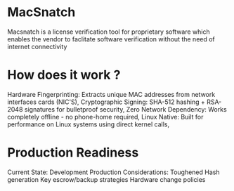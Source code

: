# MacSnatch
Macsnatch is a license verification tool for proprietary software which enables the vendor to faclitate software verification without the need of internet connectivity
# How does it work ?
Hardware Fingerprinting: Extracts unique MAC addresses from network interfaces cards (NIC'S),
Cryptographic Signing: SHA-512 hashing + RSA-2048 signatures for bulletproof security,
Zero Network Dependency: Works completely offline - no phone-home required,
Linux Native: Built for performance on Linux systems using direct kernel calls,
# Production Readiness 
Current State: Development
Production Considerations:
Toughened Hash generation
Key escrow/backup strategies
Hardware change policies

